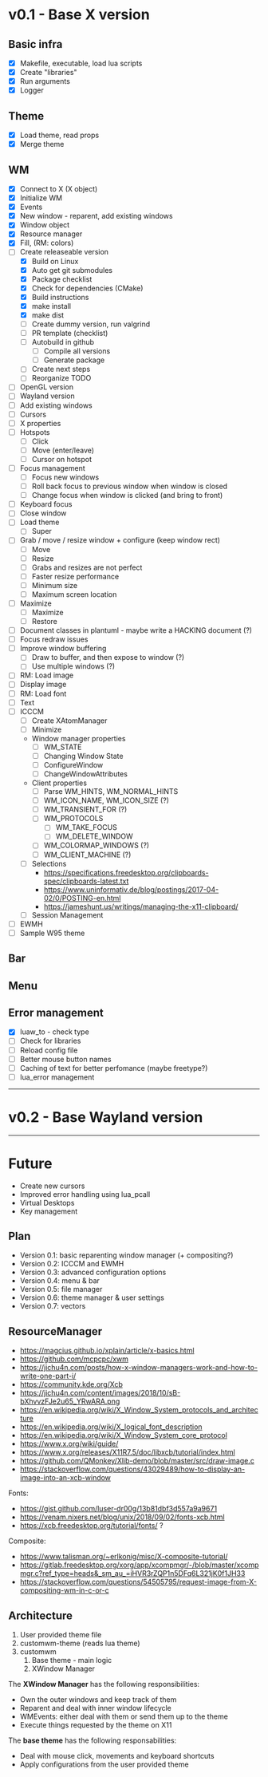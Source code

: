 # v0.1 - Base X version

## Basic infra

- [x] Makefile, executable, load lua scripts
- [x] Create "libraries"
- [x] Run arguments
- [x] Logger

## Theme

- [x] Load theme, read props
- [x] Merge theme

## WM

- [x] Connect to X (X object)
- [x] Initialize WM
- [x] Events
- [x] New window - reparent, add existing windows
- [x] Window object
- [x] Resource manager
- [x] Fill, (RM: colors)
- [ ] Create releaseable version
  - [x] Build on Linux
  - [x] Auto get git submodules
  - [x] Package checklist
  - [x] Check for dependencies (CMake)
  - [x] Build instructions
  - [x] make install
  - [x] make dist
  - [ ] Create dummy version, run valgrind
  - [ ] PR template (checklist)
  - [ ] Autobuild in github
      - [ ] Compile all versions
      - [ ] Generate package
  - [ ] Create next steps
  - [ ] Reorganize TODO
- [ ] OpenGL version
- [ ] Wayland version
- [ ] Add existing windows
- [ ] Cursors
- [ ] X properties
- [ ] Hotspots
    - [ ] Click
    - [ ] Move (enter/leave)
    - [ ] Cursor on hotspot
- [ ] Focus management
    - [ ] Focus new windows
    - [ ] Roll back focus to previous window when window is closed
    - [ ] Change focus when window is clicked (and bring to front)
- [ ] Keyboard focus
- [ ] Close window
- [ ] Load theme
    - [ ] Super
- [ ] Grab / move / resize window + configure (keep window rect)
    - [ ] Move
    - [ ] Resize
    - [ ] Grabs and resizes are not perfect
    - [ ] Faster resize performance
    - [ ] Minimum size
    - [ ] Maximum screen location
- [ ] Maximize
    - [ ] Maximize
    - [ ] Restore
- [ ] Document classes in plantuml - maybe write a HACKING document (?)
- [ ] Focus redraw issues
- [ ] Improve window buffering
    - [ ] Draw to buffer, and then expose to window (?)
    - [ ] Use multiple windows (?)
- [ ] RM: Load image
- [ ] Display image
- [ ] RM: Load font
- [ ] Text
- [ ] ICCCM
    - [ ] Create XAtomManager
    - [ ] Minimize
    - Window manager properties
        - [ ] WM_STATE
        - [ ] Changing Window State
        - [ ] ConfigureWindow
        - [ ] ChangeWindowAttributes
    - Client properties
        - [ ] Parse WM_HINTS, WM_NORMAL_HINTS
        - [ ] WM_ICON_NAME, WM_ICON_SIZE (?)
        - [ ] WM_TRANSIENT_FOR (?)
        - [ ] WM_PROTOCOLS
            - [ ] WM_TAKE_FOCUS
            - [ ] WM_DELETE_WINDOW
        - [ ] WM_COLORMAP_WINDOWS (?)
        - [ ] WM_CLIENT_MACHINE (?)
    - [ ] Selections
        - https://specifications.freedesktop.org/clipboards-spec/clipboards-latest.txt
        - https://www.uninformativ.de/blog/postings/2017-04-02/0/POSTING-en.html
        - https://jameshunt.us/writings/managing-the-x11-clipboard/
    - [ ] Session Management
- [ ] EWMH
- [ ] Sample W95 theme

## Bar

## Menu

## Error management
- [x] luaw_to - check type
- [ ] Check for libraries
- [ ] Reload config file
- [ ] Better mouse button names
- [ ] Caching of text for better perfomance (maybe freetype?)
- [ ] lua_error management

---

# v0.2 - Base Wayland version

---

# Future
- Create new cursors
- Improved error handling using lua_pcall
- Virtual Desktops
- Key management



## Plan

- Version 0.1: basic reparenting window manager (+ compositing?)
- Version 0.2: ICCCM and EWMH
- Version 0.3: advanced configuration options
- Version 0.4: menu & bar
- Version 0.5: file manager
- Version 0.6: theme manager & user settings
- Version 0.7: vectors

## ResourceManager

* https://magcius.github.io/xplain/article/x-basics.html
* https://github.com/mcpcpc/xwm
* https://jichu4n.com/posts/how-x-window-managers-work-and-how-to-write-one-part-i/
* https://community.kde.org/Xcb
* https://jichu4n.com/content/images/2018/10/sB-bXhvvzFJe2u65_YRwARA.png
* https://en.wikipedia.org/wiki/X_Window_System_protocols_and_architecture
* https://en.wikipedia.org/wiki/X_logical_font_description
* https://en.wikipedia.org/wiki/X_Window_System_core_protocol
* https://www.x.org/wiki/guide/
* https://www.x.org/releases/X11R7.5/doc/libxcb/tutorial/index.html
* https://github.com/QMonkey/Xlib-demo/blob/master/src/draw-image.c
* https://stackoverflow.com/questions/43029489/how-to-display-an-image-into-an-xcb-window

Fonts:

* https://gist.github.com/luser-dr00g/13b81dbf3d557a9a9671
* https://venam.nixers.net/blog/unix/2018/09/02/fonts-xcb.html
* https://xcb.freedesktop.org/tutorial/fonts/ ?

Composite:
* https://www.talisman.org/~erlkonig/misc/X-composite-tutorial/
* https://gitlab.freedesktop.org/xorg/app/xcompmgr/-/blob/master/xcompmgr.c?ref_type=heads&_sm_au_=iHVR3rZQP1n5DFq6L321jK0f1JH33
* https://stackoverflow.com/questions/54505795/request-image-from-X-compositing-wm-in-c-or-c

## Architecture

1. User provided theme file
2. customwm-theme (reads lua theme)
3. customwm
    1. Base theme - main logic
    2. XWindow Manager

The **XWindow Manager** has the following responsibilities:
- Own the outer windows and keep track of them
- Reparent and deal with inner window lifecycle
- WMEvents: either deal with them or send them up to the theme
- Execute things requested by the theme on X11

The **base theme** has the following responsabilities:
- Deal with mouse click, movements and keyboard shortcuts
- Apply configurations from the user provided theme
